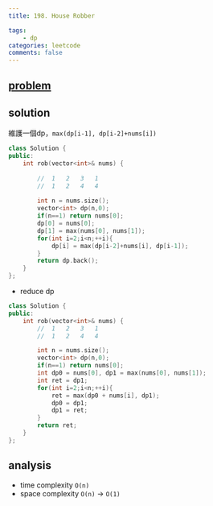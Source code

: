 ```yaml
---
title: 198. House Robber

tags:  
    - dp
categories: leetcode
comments: false
---
```



## [problem](https://leetcode.com/problems/house-robber/)


## solution 
維護一個dp，`max(dp[i-1], dp[i-2]+nums[i])`


```c++
class Solution {
public:
    int rob(vector<int>& nums) {
        
        //  1   2   3   1
        //  1   2   4   4 
        
        int n = nums.size();
        vector<int> dp(n,0);
        if(n==1) return nums[0];
        dp[0] = nums[0];
        dp[1] = max(nums[0], nums[1]);
        for(int i=2;i<n;++i){
            dp[i] = max(dp[i-2]+nums[i], dp[i-1]);
        }
        return dp.back();
    }
};
```

- reduce dp
```c++
class Solution {
public:
    int rob(vector<int>& nums) {
        //  1   2   3   1
        //  1   2   4   4

        int n = nums.size();
        vector<int> dp(n,0);
        if(n==1) return nums[0];
        int dp0 = nums[0], dp1 = max(nums[0], nums[1]);
        int ret = dp1;
        for(int i=2;i<n;++i){
            ret = max(dp0 + nums[i], dp1);
            dp0 = dp1;
            dp1 = ret;
        }
        return ret;
    }
};
```
## analysis
- time complexity `O(n)`
- space complexity `O(n)` -> `O(1)`

